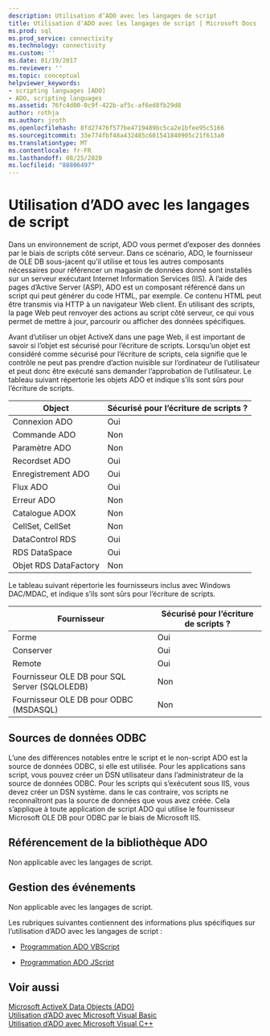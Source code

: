 ```yaml
---
description: Utilisation d’ADO avec les langages de script
title: Utilisation d’ADO avec les langages de script | Microsoft Docs
ms.prod: sql
ms.prod_service: connectivity
ms.technology: connectivity
ms.custom: ''
ms.date: 01/19/2017
ms.reviewer: ''
ms.topic: conceptual
helpviewer_keywords:
- scripting languages [ADO]
- ADO, scripting languages
ms.assetid: 76fc4d00-0c9f-422b-af5c-af6ed8fb29d8
author: rothja
ms.author: jroth
ms.openlocfilehash: 8fd27476f577be4719489bc5ca2e1bfee95c5166
ms.sourcegitcommit: 33e774fbf48a432485c601541840905c21f613a0
ms.translationtype: MT
ms.contentlocale: fr-FR
ms.lasthandoff: 08/25/2020
ms.locfileid: "88806497"
---
```

# <a name="using-ado-with-scripting-languages"></a>Utilisation d’ADO avec les langages de script
Dans un environnement de script, ADO vous permet d’exposer des données par le biais de scripts côté serveur. Dans ce scénario, ADO, le fournisseur de OLE DB sous-jacent qu’il utilise et tous les autres composants nécessaires pour référencer un magasin de données donné sont installés sur un serveur exécutant Internet Information Services (IIS). À l’aide des pages d’Active Server (ASP), ADO est un composant référencé dans un script qui peut générer du code HTML, par exemple. Ce contenu HTML peut être transmis via HTTP à un navigateur Web client. En utilisant des scripts, la page Web peut renvoyer des actions au script côté serveur, ce qui vous permet de mettre à jour, parcourir ou afficher des données spécifiques.  
  
 Avant d’utiliser un objet ActiveX dans une page Web, il est important de savoir si l’objet est sécurisé pour l’écriture de scripts. Lorsqu’un objet est considéré comme sécurisé pour l’écriture de scripts, cela signifie que le contrôle ne peut pas prendre d’action nuisible sur l’ordinateur de l’utilisateur et peut donc être exécuté sans demander l’approbation de l’utilisateur. Le tableau suivant répertorie les objets ADO et indique s’ils sont sûrs pour l’écriture de scripts.  
  
|Object|Sécurisé pour l’écriture de scripts ?|  
|------------|-------------------------|  
|Connexion ADO|Oui|  
|Commande ADO|Non|  
|Paramètre ADO|Non|  
|Recordset ADO|Oui|  
|Enregistrement ADO|Oui|  
|Flux ADO|Oui|  
|Erreur ADO|Non|  
|Catalogue ADOX|Non|  
|CellSet, CellSet|Non|  
|DataControl RDS|Oui|  
|RDS DataSpace|Oui|  
|Objet RDS DataFactory|Non|  
  
 Le tableau suivant répertorie les fournisseurs inclus avec Windows DAC/MDAC, et indique s’ils sont sûrs pour l’écriture de scripts.  
  
|Fournisseur|Sécurisé pour l’écriture de scripts ?|  
|--------------|-------------------------|  
|Forme|Oui|  
|Conserver|Oui|  
|Remote|Oui|  
|Fournisseur OLE DB pour SQL Server (SQLOLEDB)|Non|  
|Fournisseur OLE DB pour ODBC (MSDASQL)|Non|  
  
## <a name="odbc-data-sources"></a>Sources de données ODBC  
 L’une des différences notables entre le script et le non-script ADO est la source de données ODBC, si elle est utilisée. Pour les applications sans script, vous pouvez créer un DSN utilisateur dans l’administrateur de la source de données ODBC. Pour les scripts qui s’exécutent sous IIS, vous devez créer un DSN système. dans le cas contraire, vos scripts ne reconnaîtront pas la source de données que vous avez créée. Cela s’applique à toute application de script ADO qui utilise le fournisseur Microsoft OLE DB pour ODBC par le biais de Microsoft IIS.  
  
## <a name="referencing-the-ado-library"></a>Référencement de la bibliothèque ADO  
 Non applicable avec les langages de script.  
  
## <a name="handling-events"></a>Gestion des événements  
 Non applicable avec les langages de script.  
  
 Les rubriques suivantes contiennent des informations plus spécifiques sur l’utilisation d’ADO avec les langages de script :  
  
-   [Programmation ADO VBScript](./vbscript-ado-programming.md)  
  
-   [Programmation ADO JScript](./jscript-ado-programming.md)  
  
## <a name="see-also"></a>Voir aussi  
 [Microsoft ActiveX Data Objects (ADO)](../../microsoft-activex-data-objects-ado.md)   
 [Utilisation d’ADO avec Microsoft Visual Basic](./using-ado-with-microsoft-visual-basic.md)   
 [Utilisation d’ADO avec Microsoft Visual C++](./using-ado-with-microsoft-visual-c.md)